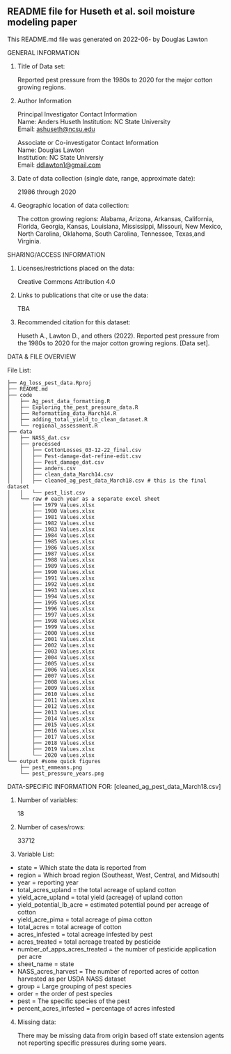## README file for Huseth et al. soil moisture modeling paper

This README.md file was generated on 2022-06- by Douglas Lawton

GENERAL INFORMATION

1. Title of Data set: 

    Reported pest pressure from the 1980s to 2020 for the major cotton growing regions.

2. Author Information  

	Principal Investigator Contact Information  
	Name: Anders Huseth 
	Institution: NC State University  
	Email: ashuseth@ncsu.edu  

	Associate or Co-investigator Contact Information  
	Name: Douglas Lawton  
	Institution: NC State Universiy  
	Email: ddlawton1@gmail.com


3. Date of data collection (single date, range, approximate date):  

    21986 through 2020  

4. Geographic location of data collection: 

    The cotton growing regions: Alabama, Arizona, Arkansas, California, Florida, Georgia, Kansas, Louisiana, Mississippi, Missouri, New       Mexico, North Carolina, Oklahoma, South Carolina, Tennessee, Texas,and Virginia.

SHARING/ACCESS INFORMATION

1. Licenses/restrictions placed on the data: 

    Creative Commons Attribution 4.0 

2. Links to publications that cite or use the data: 

    TBA


6. Recommended citation for this dataset: 

    Huseth A., Lawton D., and others (2022). Reported pest pressure from the 1980s to 2020 for the major cotton growing regions. [Data set].


DATA & FILE OVERVIEW

File List: 

```
├── Ag_loss_pest_data.Rproj
├── README.md
├── code
│   ├── Ag_pest_data_formatting.R
│   ├── Exploring_the_pest_pressure_data.R
│   ├── Reformatting_data_March14.R
│   ├── adding_total_yield_to_clean_dataset.R
│   └── regional_assessment.R
├── data
│   ├── NASS_dat.csv
│   ├── processed
│   │   ├── CottonLosses_03-12-22_final.csv
│   │   ├── Pest-damage-dat-refine-edit.csv
│   │   ├── Pest_damage_dat.csv
│   │   ├── anders.csv
│   │   ├── clean_data_March14.csv
│   │   ├── cleaned_ag_pest_data_March18.csv # this is the final dataset
│   │   └── pest_list.csv
│   └── raw # each year as a separate excel sheet
│       ├── 1979 Values.xlsx
│       ├── 1980 Values.xlsx
│       ├── 1981 Values.xlsx
│       ├── 1982 Values.xlsx
│       ├── 1983 Values.xlsx
│       ├── 1984 Values.xlsx
│       ├── 1985 Values.xlsx
│       ├── 1986 Values.xlsx
│       ├── 1987 Values.xlsx
│       ├── 1988 Values.xlsx
│       ├── 1989 Values.xlsx
│       ├── 1990 Values.xlsx
│       ├── 1991 Values.xlsx
│       ├── 1992 Values.xlsx
│       ├── 1993 Values.xlsx
│       ├── 1994 Values.xlsx
│       ├── 1995 Values.xlsx
│       ├── 1996 Values.xlsx
│       ├── 1997 Values.xlsx
│       ├── 1998 Values.xlsx
│       ├── 1999 Values.xlsx
│       ├── 2000 Values.xlsx
│       ├── 2001 Values.xlsx
│       ├── 2002 Values.xlsx
│       ├── 2003 Values.xlsx
│       ├── 2004 Values.xlsx
│       ├── 2005 Values.xlsx
│       ├── 2006 Values.xlsx
│       ├── 2007 Values.xlsx
│       ├── 2008 Values.xlsx
│       ├── 2009 Values.xlsx
│       ├── 2010 Values.xlsx
│       ├── 2011 Values.xlsx
│       ├── 2012 Values.xlsx
│       ├── 2013 Values.xlsx
│       ├── 2014 Values.xlsx
│       ├── 2015 Values.xlsx
│       ├── 2016 Values.xlsx
│       ├── 2017 Values.xlsx
│       ├── 2018 Values.xlsx
│       ├── 2019 Values.xlsx
│       └── 2020 values.xlsx
└── output #some quick figures
    ├── pest_emmeans.png
    └── pest_pressure_years.png

```


DATA-SPECIFIC INFORMATION FOR: [cleaned_ag_pest_data_March18.csv]

1. Number of variables: 

    18 

2. Number of cases/rows: 

    33712

3. Variable List: 

* state = Which state the data is reported from
* region = Which broad region (Southeast, West, Central, and Midsouth)
* year = reporting year
* total_acres_upland = the total acreage of upland cotton
* yield_acre_upland = total yield (acreage) of upland cotton
* yield_potential_lb_acre = estimated potential pound per acreage of cotton
* yield_acre_pima = total acreage of pima cotton
* total_acres = total acreage of cotton
* acres_infested = total acreage infested by pest
* acres_treated = total acreage treated by pesticide
* number_of_apps_acres_treated = the number of pesticide application per acre
* sheet_name = state
* NASS_acres_harvest = The number of reported acres of cotton harvested as per USDA NASS dataset
* group = Large grouping of pest species
* order = the order of pest species
* pest = The specific species of the pest
* percent_acres_infested = percentage of acres infested 

4. Missing data: 

    There may be missing data from origin based off state extension agents not reporting specific pressures during some years.


